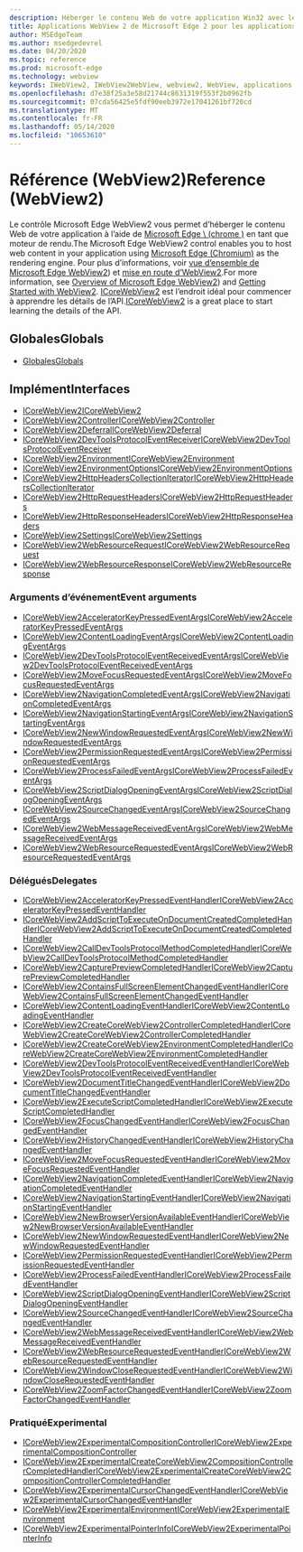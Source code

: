 ```yaml
---
description: Héberger le contenu Web de votre application Win32 avec le contrôle WebView 2 de Microsoft Edge
title: Applications WebView 2 de Microsoft Edge 2 pour les applications Win32
author: MSEdgeTeam
ms.author: msedgedevrel
ms.date: 04/20/2020
ms.topic: reference
ms.prod: microsoft-edge
ms.technology: webview
keywords: IWebView2, IWebView2WebView, webview2, WebView, applications Win32, Win32, Edge, ICoreWebView2, ICoreWebView2Controller, contrôle de navigateur, html Edge
ms.openlocfilehash: d7e38f25a3e58d21744c8631319f553f2b0962fb
ms.sourcegitcommit: 07cda56425e5fdf90eeb3972e17041261bf720cd
ms.translationtype: MT
ms.contentlocale: fr-FR
ms.lasthandoff: 05/14/2020
ms.locfileid: "10653610"
---
```

# <span data-ttu-id="929ac-104">Référence (WebView2)</span><span class="sxs-lookup"><span data-stu-id="929ac-104">Reference (WebView2)</span></span>  

<span data-ttu-id="929ac-105">Le contrôle Microsoft Edge WebView2 vous permet d’héberger le contenu Web de votre application à l’aide de [Microsoft Edge \ (chrome \)](https://www.microsoftedgeinsider.com) en tant que moteur de rendu.</span><span class="sxs-lookup"><span data-stu-id="929ac-105">The Microsoft Edge WebView2 control enables you to host web content in your application using [Microsoft Edge \(Chromium\)](https://www.microsoftedgeinsider.com) as the rendering engine.</span></span>  <span data-ttu-id="929ac-106">Pour plus d’informations, voir [vue d’ensemble de Microsoft Edge WebView2](../../index.md)) et [mise en route d’WebView2](../../gettingstarted/win32.md).</span><span class="sxs-lookup"><span data-stu-id="929ac-106">For more information, see [Overview of Microsoft Edge WebView2](../../index.md)) and [Getting Started with WebView2](../../gettingstarted/win32.md).</span></span>  <span data-ttu-id="929ac-107">[ICoreWebView2](0-9-488/ICoreWebView2.md) est l’endroit idéal pour commencer à apprendre les détails de l’API.</span><span class="sxs-lookup"><span data-stu-id="929ac-107">[ICoreWebView2](0-9-488/ICoreWebView2.md) is a great place to start learning the details of the API.</span></span>  

## <span data-ttu-id="929ac-108">Globales</span><span class="sxs-lookup"><span data-stu-id="929ac-108">Globals</span></span>  

*   [<span data-ttu-id="929ac-109">Globales</span><span class="sxs-lookup"><span data-stu-id="929ac-109">Globals</span></span>](0-9-430/webview2-idl.md)  

## <span data-ttu-id="929ac-110">Implément</span><span class="sxs-lookup"><span data-stu-id="929ac-110">Interfaces</span></span>  
*   [<span data-ttu-id="929ac-111">ICoreWebView2</span><span class="sxs-lookup"><span data-stu-id="929ac-111">ICoreWebView2</span></span>](0-9-488/icorewebview2.md)
*   [<span data-ttu-id="929ac-112">ICoreWebView2Controller</span><span class="sxs-lookup"><span data-stu-id="929ac-112">ICoreWebView2Controller</span></span>](0-9-488/icorewebview2controller.md)
*   [<span data-ttu-id="929ac-113">ICoreWebView2Deferral</span><span class="sxs-lookup"><span data-stu-id="929ac-113">ICoreWebView2Deferral</span></span>](0-9-488/icorewebview2deferral.md)
*   [<span data-ttu-id="929ac-114">ICoreWebView2DevToolsProtocolEventReceiver</span><span class="sxs-lookup"><span data-stu-id="929ac-114">ICoreWebView2DevToolsProtocolEventReceiver</span></span>](0-9-488/icorewebview2devtoolsprotocoleventreceiver.md)
*   [<span data-ttu-id="929ac-115">ICoreWebView2Environment</span><span class="sxs-lookup"><span data-stu-id="929ac-115">ICoreWebView2Environment</span></span>](0-9-488/icorewebview2environment.md)
*   [<span data-ttu-id="929ac-116">ICoreWebView2EnvironmentOptions</span><span class="sxs-lookup"><span data-stu-id="929ac-116">ICoreWebView2EnvironmentOptions</span></span>](0-9-488/icorewebview2environmentoptions.md)
*   [<span data-ttu-id="929ac-117">ICoreWebView2HttpHeadersCollectionIterator</span><span class="sxs-lookup"><span data-stu-id="929ac-117">ICoreWebView2HttpHeadersCollectionIterator</span></span>](0-9-488/icorewebview2httpheaderscollectioniterator.md)
*   [<span data-ttu-id="929ac-118">ICoreWebView2HttpRequestHeaders</span><span class="sxs-lookup"><span data-stu-id="929ac-118">ICoreWebView2HttpRequestHeaders</span></span>](0-9-488/icorewebview2httprequestheaders.md)
*   [<span data-ttu-id="929ac-119">ICoreWebView2HttpResponseHeaders</span><span class="sxs-lookup"><span data-stu-id="929ac-119">ICoreWebView2HttpResponseHeaders</span></span>](0-9-488/icorewebview2httpresponseheaders.md)
*   [<span data-ttu-id="929ac-120">ICoreWebView2Settings</span><span class="sxs-lookup"><span data-stu-id="929ac-120">ICoreWebView2Settings</span></span>](0-9-488/icorewebview2settings.md)
*   [<span data-ttu-id="929ac-121">ICoreWebView2WebResourceRequest</span><span class="sxs-lookup"><span data-stu-id="929ac-121">ICoreWebView2WebResourceRequest</span></span>](0-9-488/icorewebview2webresourcerequest.md)
*   [<span data-ttu-id="929ac-122">ICoreWebView2WebResourceResponse</span><span class="sxs-lookup"><span data-stu-id="929ac-122">ICoreWebView2WebResourceResponse</span></span>](0-9-488/icorewebview2webresourceresponse.md)

### <span data-ttu-id="929ac-123">Arguments d’événement</span><span class="sxs-lookup"><span data-stu-id="929ac-123">Event arguments</span></span>

*   [<span data-ttu-id="929ac-124">ICoreWebView2AcceleratorKeyPressedEventArgs</span><span class="sxs-lookup"><span data-stu-id="929ac-124">ICoreWebView2AcceleratorKeyPressedEventArgs</span></span>](0-9-488/icorewebview2acceleratorkeypressedeventargs.md)
*   [<span data-ttu-id="929ac-125">ICoreWebView2ContentLoadingEventArgs</span><span class="sxs-lookup"><span data-stu-id="929ac-125">ICoreWebView2ContentLoadingEventArgs</span></span>](0-9-488/icorewebview2contentloadingeventargs.md)
*   [<span data-ttu-id="929ac-126">ICoreWebView2DevToolsProtocolEventReceivedEventArgs</span><span class="sxs-lookup"><span data-stu-id="929ac-126">ICoreWebView2DevToolsProtocolEventReceivedEventArgs</span></span>](0-9-488/icorewebview2devtoolsprotocoleventreceivedeventargs.md)
*   [<span data-ttu-id="929ac-127">ICoreWebView2MoveFocusRequestedEventArgs</span><span class="sxs-lookup"><span data-stu-id="929ac-127">ICoreWebView2MoveFocusRequestedEventArgs</span></span>](0-9-488/icorewebview2movefocusrequestedeventargs.md)
*   [<span data-ttu-id="929ac-128">ICoreWebView2NavigationCompletedEventArgs</span><span class="sxs-lookup"><span data-stu-id="929ac-128">ICoreWebView2NavigationCompletedEventArgs</span></span>](0-9-488/icorewebview2navigationcompletedeventargs.md)
*   [<span data-ttu-id="929ac-129">ICoreWebView2NavigationStartingEventArgs</span><span class="sxs-lookup"><span data-stu-id="929ac-129">ICoreWebView2NavigationStartingEventArgs</span></span>](0-9-488/icorewebview2navigationstartingeventargs.md)
*   [<span data-ttu-id="929ac-130">ICoreWebView2NewWindowRequestedEventArgs</span><span class="sxs-lookup"><span data-stu-id="929ac-130">ICoreWebView2NewWindowRequestedEventArgs</span></span>](0-9-488/icorewebview2newwindowrequestedeventargs.md)
*   [<span data-ttu-id="929ac-131">ICoreWebView2PermissionRequestedEventArgs</span><span class="sxs-lookup"><span data-stu-id="929ac-131">ICoreWebView2PermissionRequestedEventArgs</span></span>](0-9-488/icorewebview2permissionrequestedeventargs.md)
*   [<span data-ttu-id="929ac-132">ICoreWebView2ProcessFailedEventArgs</span><span class="sxs-lookup"><span data-stu-id="929ac-132">ICoreWebView2ProcessFailedEventArgs</span></span>](0-9-488/icorewebview2processfailedeventargs.md)
*   [<span data-ttu-id="929ac-133">ICoreWebView2ScriptDialogOpeningEventArgs</span><span class="sxs-lookup"><span data-stu-id="929ac-133">ICoreWebView2ScriptDialogOpeningEventArgs</span></span>](0-9-488/icorewebview2scriptdialogopeningeventargs.md)
*   [<span data-ttu-id="929ac-134">ICoreWebView2SourceChangedEventArgs</span><span class="sxs-lookup"><span data-stu-id="929ac-134">ICoreWebView2SourceChangedEventArgs</span></span>](0-9-488/icorewebview2sourcechangedeventargs.md)
*   [<span data-ttu-id="929ac-135">ICoreWebView2WebMessageReceivedEventArgs</span><span class="sxs-lookup"><span data-stu-id="929ac-135">ICoreWebView2WebMessageReceivedEventArgs</span></span>](0-9-488/icorewebview2webmessagereceivedeventargs.md)
*   [<span data-ttu-id="929ac-136">ICoreWebView2WebResourceRequestedEventArgs</span><span class="sxs-lookup"><span data-stu-id="929ac-136">ICoreWebView2WebResourceRequestedEventArgs</span></span>](0-9-488/icorewebview2webresourcerequestedeventargs.md)

### <span data-ttu-id="929ac-137">Délégués</span><span class="sxs-lookup"><span data-stu-id="929ac-137">Delegates</span></span>

*   [<span data-ttu-id="929ac-138">ICoreWebView2AcceleratorKeyPressedEventHandler</span><span class="sxs-lookup"><span data-stu-id="929ac-138">ICoreWebView2AcceleratorKeyPressedEventHandler</span></span>](0-9-488/icorewebview2acceleratorkeypressedeventhandler.md)
*   [<span data-ttu-id="929ac-139">ICoreWebView2AddScriptToExecuteOnDocumentCreatedCompletedHandler</span><span class="sxs-lookup"><span data-stu-id="929ac-139">ICoreWebView2AddScriptToExecuteOnDocumentCreatedCompletedHandler</span></span>](0-9-488/icorewebview2addscripttoexecuteondocumentcreatedcompletedhandler.md)
*   [<span data-ttu-id="929ac-140">ICoreWebView2CallDevToolsProtocolMethodCompletedHandler</span><span class="sxs-lookup"><span data-stu-id="929ac-140">ICoreWebView2CallDevToolsProtocolMethodCompletedHandler</span></span>](0-9-488/icorewebview2calldevtoolsprotocolmethodcompletedhandler.md)
*   [<span data-ttu-id="929ac-141">ICoreWebView2CapturePreviewCompletedHandler</span><span class="sxs-lookup"><span data-stu-id="929ac-141">ICoreWebView2CapturePreviewCompletedHandler</span></span>](0-9-488/icorewebview2capturepreviewcompletedhandler.md)
*   [<span data-ttu-id="929ac-142">ICoreWebView2ContainsFullScreenElementChangedEventHandler</span><span class="sxs-lookup"><span data-stu-id="929ac-142">ICoreWebView2ContainsFullScreenElementChangedEventHandler</span></span>](0-9-488/icorewebview2containsfullscreenelementchangedeventhandler.md)
*   [<span data-ttu-id="929ac-143">ICoreWebView2ContentLoadingEventHandler</span><span class="sxs-lookup"><span data-stu-id="929ac-143">ICoreWebView2ContentLoadingEventHandler</span></span>](0-9-488/icorewebview2contentloadingeventhandler.md)
*   [<span data-ttu-id="929ac-144">ICoreWebView2CreateCoreWebView2ControllerCompletedHandler</span><span class="sxs-lookup"><span data-stu-id="929ac-144">ICoreWebView2CreateCoreWebView2ControllerCompletedHandler</span></span>](0-9-488/icorewebview2createcorewebview2controllercompletedhandler.md)
*   [<span data-ttu-id="929ac-145">ICoreWebView2CreateCoreWebView2EnvironmentCompletedHandler</span><span class="sxs-lookup"><span data-stu-id="929ac-145">ICoreWebView2CreateCoreWebView2EnvironmentCompletedHandler</span></span>](0-9-488/icorewebview2createcorewebview2environmentcompletedhandler.md)
*   [<span data-ttu-id="929ac-146">ICoreWebView2DevToolsProtocolEventReceivedEventHandler</span><span class="sxs-lookup"><span data-stu-id="929ac-146">ICoreWebView2DevToolsProtocolEventReceivedEventHandler</span></span>](0-9-488/icorewebview2devtoolsprotocoleventreceivedeventhandler.md)
*   [<span data-ttu-id="929ac-147">ICoreWebView2DocumentTitleChangedEventHandler</span><span class="sxs-lookup"><span data-stu-id="929ac-147">ICoreWebView2DocumentTitleChangedEventHandler</span></span>](0-9-488/icorewebview2documenttitlechangedeventhandler.md)
*   [<span data-ttu-id="929ac-148">ICoreWebView2ExecuteScriptCompletedHandler</span><span class="sxs-lookup"><span data-stu-id="929ac-148">ICoreWebView2ExecuteScriptCompletedHandler</span></span>](0-9-488/icorewebview2executescriptcompletedhandler.md)
*   [<span data-ttu-id="929ac-149">ICoreWebView2FocusChangedEventHandler</span><span class="sxs-lookup"><span data-stu-id="929ac-149">ICoreWebView2FocusChangedEventHandler</span></span>](0-9-488/icorewebview2focuschangedeventhandler.md)
*   [<span data-ttu-id="929ac-150">ICoreWebView2HistoryChangedEventHandler</span><span class="sxs-lookup"><span data-stu-id="929ac-150">ICoreWebView2HistoryChangedEventHandler</span></span>](0-9-488/icorewebview2historychangedeventhandler.md)
*   [<span data-ttu-id="929ac-151">ICoreWebView2MoveFocusRequestedEventHandler</span><span class="sxs-lookup"><span data-stu-id="929ac-151">ICoreWebView2MoveFocusRequestedEventHandler</span></span>](0-9-488/icorewebview2movefocusrequestedeventhandler.md)
*   [<span data-ttu-id="929ac-152">ICoreWebView2NavigationCompletedEventHandler</span><span class="sxs-lookup"><span data-stu-id="929ac-152">ICoreWebView2NavigationCompletedEventHandler</span></span>](0-9-488/icorewebview2navigationcompletedeventhandler.md)
*   [<span data-ttu-id="929ac-153">ICoreWebView2NavigationStartingEventHandler</span><span class="sxs-lookup"><span data-stu-id="929ac-153">ICoreWebView2NavigationStartingEventHandler</span></span>](0-9-488/icorewebview2navigationstartingeventhandler.md)
*   [<span data-ttu-id="929ac-154">ICoreWebView2NewBrowserVersionAvailableEventHandler</span><span class="sxs-lookup"><span data-stu-id="929ac-154">ICoreWebView2NewBrowserVersionAvailableEventHandler</span></span>](0-9-488/icorewebview2newbrowserversionavailableeventhandler.md)
*   [<span data-ttu-id="929ac-155">ICoreWebView2NewWindowRequestedEventHandler</span><span class="sxs-lookup"><span data-stu-id="929ac-155">ICoreWebView2NewWindowRequestedEventHandler</span></span>](0-9-488/icorewebview2newwindowrequestedeventhandler.md)
*   [<span data-ttu-id="929ac-156">ICoreWebView2PermissionRequestedEventHandler</span><span class="sxs-lookup"><span data-stu-id="929ac-156">ICoreWebView2PermissionRequestedEventHandler</span></span>](0-9-488/icorewebview2permissionrequestedeventhandler.md)
*   [<span data-ttu-id="929ac-157">ICoreWebView2ProcessFailedEventHandler</span><span class="sxs-lookup"><span data-stu-id="929ac-157">ICoreWebView2ProcessFailedEventHandler</span></span>](0-9-488/icorewebview2processfailedeventhandler.md)
*   [<span data-ttu-id="929ac-158">ICoreWebView2ScriptDialogOpeningEventHandler</span><span class="sxs-lookup"><span data-stu-id="929ac-158">ICoreWebView2ScriptDialogOpeningEventHandler</span></span>](0-9-488/icorewebview2scriptdialogopeningeventhandler.md)
*   [<span data-ttu-id="929ac-159">ICoreWebView2SourceChangedEventHandler</span><span class="sxs-lookup"><span data-stu-id="929ac-159">ICoreWebView2SourceChangedEventHandler</span></span>](0-9-488/icorewebview2sourcechangedeventhandler.md)
*   [<span data-ttu-id="929ac-160">ICoreWebView2WebMessageReceivedEventHandler</span><span class="sxs-lookup"><span data-stu-id="929ac-160">ICoreWebView2WebMessageReceivedEventHandler</span></span>](0-9-488/icorewebview2webmessagereceivedeventhandler.md)
*   [<span data-ttu-id="929ac-161">ICoreWebView2WebResourceRequestedEventHandler</span><span class="sxs-lookup"><span data-stu-id="929ac-161">ICoreWebView2WebResourceRequestedEventHandler</span></span>](0-9-488/icorewebview2webresourcerequestedeventhandler.md)
*   [<span data-ttu-id="929ac-162">ICoreWebView2WindowCloseRequestedEventHandler</span><span class="sxs-lookup"><span data-stu-id="929ac-162">ICoreWebView2WindowCloseRequestedEventHandler</span></span>](0-9-488/icorewebview2windowcloserequestedeventhandler.md)
*   [<span data-ttu-id="929ac-163">ICoreWebView2ZoomFactorChangedEventHandler</span><span class="sxs-lookup"><span data-stu-id="929ac-163">ICoreWebView2ZoomFactorChangedEventHandler</span></span>](0-9-488/icorewebview2zoomfactorchangedeventhandler.md)

### <span data-ttu-id="929ac-164">Pratiqué</span><span class="sxs-lookup"><span data-stu-id="929ac-164">Experimental</span></span>

*   [<span data-ttu-id="929ac-165">ICoreWebView2ExperimentalCompositionController</span><span class="sxs-lookup"><span data-stu-id="929ac-165">ICoreWebView2ExperimentalCompositionController</span></span>](0-9-488/icorewebview2experimentalcompositioncontroller.md)
*   [<span data-ttu-id="929ac-166">ICoreWebView2ExperimentalCreateCoreWebView2CompositionControllerCompletedHandler</span><span class="sxs-lookup"><span data-stu-id="929ac-166">ICoreWebView2ExperimentalCreateCoreWebView2CompositionControllerCompletedHandler</span></span>](0-9-488/icorewebview2experimentalcreatecorewebview2compositioncontrollercompletedhandler.md)
*   [<span data-ttu-id="929ac-167">ICoreWebView2ExperimentalCursorChangedEventHandler</span><span class="sxs-lookup"><span data-stu-id="929ac-167">ICoreWebView2ExperimentalCursorChangedEventHandler</span></span>](0-9-488/icorewebview2experimentalcursorchangedeventhandler.md)
*   [<span data-ttu-id="929ac-168">ICoreWebView2ExperimentalEnvironment</span><span class="sxs-lookup"><span data-stu-id="929ac-168">ICoreWebView2ExperimentalEnvironment</span></span>](0-9-488/icorewebview2experimentalenvironment.md)
*   [<span data-ttu-id="929ac-169">ICoreWebView2ExperimentalPointerInfo</span><span class="sxs-lookup"><span data-stu-id="929ac-169">ICoreWebView2ExperimentalPointerInfo</span></span>](0-9-488/icorewebview2experimentalpointerinfo.md)
